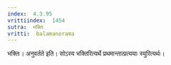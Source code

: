 ```yaml
---
index:  4.3.95
vrittiindex:  1454
sutra:  भक्तिः
vritti:  balamanorama 
---
```


भक्तिः। अनुवर्तते इति। सोऽस्य भक्तिरित्यर्थे प्रथमान्तात्प्रत्ययाः स्युरित्यर्थः। 

